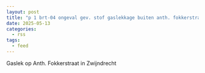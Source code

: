 ```yaml
---
layout: post
title: "p 1 brt-04 ongeval gev. stof gaslekkage buiten anth. fokkerstraat zwijndrecht 189492 186332"
date: 2025-05-13
categories: 
  - rss
tags: 
  - feed
---
```


Gaslek op Anth. Fokkerstraat in Zwijndrecht
